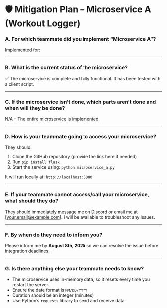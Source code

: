 # 🛡️ Mitigation Plan – Microservice A (Workout Logger)

### A. For which teammate did you implement “Microservice A”?
Implemented for: 

---

### B. What is the current status of the microservice?
✅ The microservice is complete and fully functional. It has been tested with a client script.

---

### C. If the microservice isn’t done, which parts aren’t done and when will they be done?
N/A – The entire microservice is implemented.

---

### D. How is your teammate going to access your microservice?
They should:
1. Clone the GitHub repository (provide the link here if needed)
2. Run `pip install flask`
3. Start the service using: `python microservice_a.py`

It will run locally at: `http://localhost:5000`

---

### E. If your teammate cannot access/call your microservice, what should they do?
They should immediately message me on Discord or email me at [your.email@example.com]. I will be available to troubleshoot any issues.

---

### F. By when do they need to inform you?
Please inform me by **August 8th, 2025** so we can resolve the issue before integration deadlines.

---

### G. Is there anything else your teammate needs to know?
- The microservice uses in-memory data, so it resets every time you restart the server.
- Ensure the date format is `MM/DD/YYYY`
- Duration should be an integer (minutes)
- Use Python’s `requests` library to send and receive data

